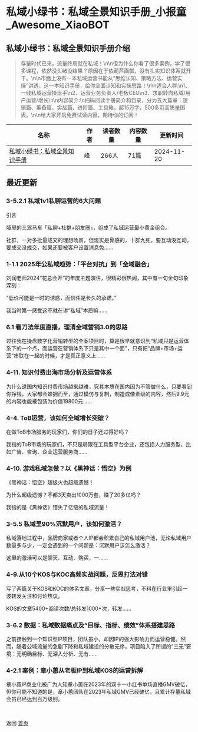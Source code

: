 # 私域小绿书：私域全景知识手册_小报童_Awesome_XiaoBOT

## 私域小绿书：私域全景知识手册介绍
> 存量时代已来，流量终局就在私域！\n\n但为什么你看了很多案例，学了很多课程，依然没头绪没结果？原因在于依葫芦画瓢，没有扎实知识体系就开干。\n\n市面上没有一本私域运营书能从“思维认知、策略方法、运营实操”讲透，这一本知识手册，给你全面认知和实操思路！\n\n适合人群:\n1、一线私域运营操盘手\n2、运营业务负责人/老板CEO\n3、求职转岗私域/用户运营/增长\n\n内容简介:\n扫码阅读手册简介和目录，分为五大篇章：逻辑篇、筹备篇、实战篇、进阶篇、工具箱，超15万字，500多页高质量图表。\n\n给大家开启免费试读内容，期待你的订阅！  
  


|名称|作者|读者数量|内容数量|更新时间|
|---|---|---|---|---|
|[私域小绿书：私域全景知识手册](https://xiaobot.net/p/zhixiaoyunying?refer=0b133df9-27dc-423b-8101-639049001c13)|峰|266人|71篇|2024-11-20|

## 最近更新
### 3-5.2.1 私域1v1私聊运营的6大问题

引言

域里的三驾马车「私聊+社群+朋友圈」，组成了私域运营最小黄金组合。

社群，一对多批量成交的理想场景，但现实是骨感的，十群九死，要互动没互动，要成交没成交，如果还要被客户设置消息免......

### 1-1.1 2025年公私域趋势：「平台对抗」到「全域融合」

刘润老师2024“花总会开”的年度主题演讲，很精彩很热闹，其中有一句金句印象深刻：

“低价可能是一时的诱惑，而信任是长久的承诺。”

我当时第一感受这不就在讲“私域”本质嘛......

### 6.1 看刀法年度直播，理清全域营销3.0的思路

过往我在操盘数字化营销转型的全案项目时，算是很早就意识到“私域只是运营体系下的一个点，而运营在营销体系下只是其中一个面”，只有把“品牌+市场+运营”串联在一起的时候，才是真正意义上......

### 4-11. 知识付费出海市场分析及运营体系

为什么说国内知识付费市场越来越难，究其本质在国内因为不管做什么，只要看到你挣钱，大家都会蜂拥而至，通过模仿与复制，制造成像素级的内容，然后9.9元的内容也能被包装为价值19800元......

### 4-4. ToB运营，该如何全域增长突破？

在做ToB市场服务的玩家们，你们的日子还过得好吗？

我指的ToB市场的玩家们，不只是局限在工具型平台企业，还包括人力服务型，比如广告、咨询、企业运营服务商......

### 4-10. 游戏私域怎做？以《黑神话：悟空》为例

《黑神话：悟空》超级火也超级遗憾！

为什么超级遗憾？不都3天卖出1000万套，赚了20多亿吗？

我指的是《黑神话》错失了亿级的私域流量！

### 3-5.5 私域里90%沉默用户，该如何激活？

私域落地过程中，品牌商家或者个人IP都会积累自己的私域用户池，无论私域用户数量多与少，一定会遇到的一个问题是：沉默用户该怎么激活？

这里的激活可以是聊天、互动、购买，一......

### 4-9.从10个KOS与KOC高频实战问题，反思打法对错

写了两篇关于KOS和KOC的体系文章，分享一些实战思考，不料在行业里引起一波转发关注和讨论热议。

KOS的文章5400+阅读次数/总转发1000+次，转发......

### 3-6.2 数据：私域数据痛点及“目标、指标、绩效”体系搭建思路

之前接触到一个知识型IP项目，团队虽小，却因IP的强大影响力而运营稳健。然而，随着公域流量的急剧下降和私域建设的分散无序，项目陷入了所谓的“三无”窘境：无明确目标、无深入分析、无有......

### 4-2.1 案例：章小蕙从老板IP到私域KOS的运营拆解

章小蕙IP商业化被广为人知章小蕙在2023年的双十一小红书单场直播GMV破亿，但你可能不知道的是，章小蕙团队在2023年私域GMV已经破亿，且累计存量私域会员已经达到百万级别。


<a href="https://github.com/Reno9527/awesome-xiaobot" style="color: white; text-decoration: none;">awesome-xiaobot</a>

返回 [首页](../README.md)
